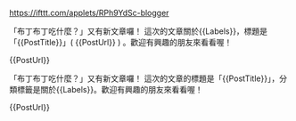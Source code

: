 https://ifttt.com/applets/RPh9YdSc-blogger

「布丁布丁吃什麼？」又有新文章囉！ 這次的文章關於{{Labels}}，標題是「{{PostTitle}}」( {{PostUrl}} ) 。歡迎有興趣的朋友來看看喔！

{{PostUrl}}

「布丁布丁吃什麼？」又有新文章囉！ 這次的文章的標題是「{{PostTitle}}」，分類標籤是關於{{Labels}}。歡迎有興趣的朋友來看看喔！

{{PostUrl}}
